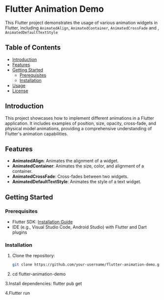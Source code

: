 # Flutter Animation Demo

This Flutter project demonstrates the usage of various animation widgets in Flutter, including `AnimatedAlign`, `AnimatedContainer`, `AnimatedCrossFade` and , `AnimatedDefaultTextStyle`

## Table of Contents

- [Introduction](#introduction)
- [Features](#features)
- [Getting Started](#getting-started)
  - [Prerequisites](#prerequisites)
  - [Installation](#installation)
- [Usage](#usage)
- [License](#license)

## Introduction

This project showcases how to implement different animations in a Flutter application. It includes examples of position, size, opacity, cross-fade, and physical model animations, providing a comprehensive understanding of Flutter's animation capabilities.

## Features

- **AnimatedAlign**: Animates the alignment of a widget.
- **AnimatedContainer**: Animates the size, color, and alignment of a container.
- **AnimatedCrossFade**: Cross-fades between two widgets.
- **AnimatedDefaultTextStyle**: Animates the style of a text widget.

## Getting Started

### Prerequisites

- Flutter SDK: [Installation Guide](https://flutter.dev/docs/get-started/install)
- IDE (e.g., Visual Studio Code, Android Studio) with Flutter and Dart plugins

### Installation

1. Clone the repository:

   ```bash
   git clone https://github.com/your-username/flutter-animation-demo.git

2. cd flutter-animation-demo


3.Install dependencies: flutter pub get


4.Flutter run
